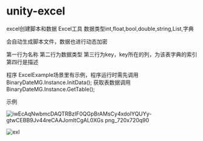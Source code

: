 # unity-excel
excel创建脚本和数据
Excel工具
数据类型int,float,bool,double,string,List,字典

会自动生成脚本文件，数据也进行动态加密


第一行为名称
第二行为数据类型
第三行为key，key所在的列，为该表字典的索引
第四行是描述

程序    ExcelExample场景里有示例，程序运行时需先调用BinaryDateMG.Instance.InitData();
        获取表数据调用BinaryDateMG.Instance.GetTable<T>();



示例

![iwEcAqNwbmcDAQTRBzIF0QGpBrAMsCy4xdolYQUYy-gtwCEBB9Jv44reCAAJomltCgAL0XGs png_720x720q90](https://github.com/kudang077/unity-excel/assets/107533393/46c35130-642d-4841-b380-9121b6d3ee82)

![exl](https://github.com/kudang077/unity-excel/assets/107533393/55291517-5067-4799-99ba-8d66552d1ef4)

